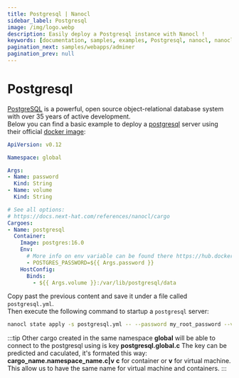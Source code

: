 ```yaml
---
title: Postgresql | Nanocl
sidebar_label: Postgresql
image: /img/logo.webp
description: Easily deploy a Postgresql instance with Nanocl !
keywords: [documentation, samples, examples, Postgresql, nanocl, nanocl CLI, CLI]
pagination_next: samples/webapps/adminer
pagination_prev: null
---
```

# Postgresql

[PostgreSQL][postgresql] is a powerful, open source object-relational database system with over 35 years of active development.<br />
Below you can find a basic example to deploy a [postgresql][postgresql] server using their official [docker image][docker image]:

```yaml
ApiVersion: v0.12

Namespace: global

Args:
- Name: password
  Kind: String
- Name: volume
  Kind: String

# See all options:
# https://docs.next-hat.com/references/nanocl/cargo
Cargoes:
- Name: postgresql
  Container:
    Image: postgres:16.0
    Env:
      # More info on env variable can be found there https://hub.docker.com/_/postgres
      - POSTGRES_PASSWORD=${{ Args.password }}
    HostConfig:
      Binds:
        - ${{ Args.volume }}:/var/lib/postgresql/data
```

Copy past the previous content and save it under a file called `postgresql.yml`.<br />
Then execute the following command to startup a `postgresql` server:

```sh
nanocl state apply -s postgresql.yml -- --password my_root_password --volume /opt/postgresql
```

:::tip
Other cargo created in the same namespace **global** will be able to connect to the postgresql using is key **postgresql.global.c**
The key can be predicted and caculated, it's formated this way: **cargo_name.namespace_name.c|v** **c** for container or **v** for virtual machine.
This allow us to have the same name for virtual machine and containers.
:::

[postgresql]: https://www.postgresql.org/
[docker image]: https://hub.docker.com/_/postgres
